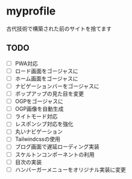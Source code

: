 # myprofile
古代技術で構築された前のサイトを捨てます

## TODO
- [ ] PWA対応
- [ ] ロード画面をゴージャスに
- [ ] ホーム画面をゴージャスに
- [ ] ナビゲーションバーをゴージャスに
- [ ] ポップアップの見た目を変更
- [ ] OGPをゴージャスに
- [ ] OGP画像を自動生成
- [ ] ライトモード対応
- [ ] レスポンシブ対応を強化
- [ ] 丸いナビゲーション
- [ ] Tailwindcssの使用
- [ ] ブログ画面で遅延ローディング実装
- [ ] スケルトンコンポーネントの利用
- [ ] 目次の実装
- [ ] ハンバーガーメニューをオリジナル実装に変更